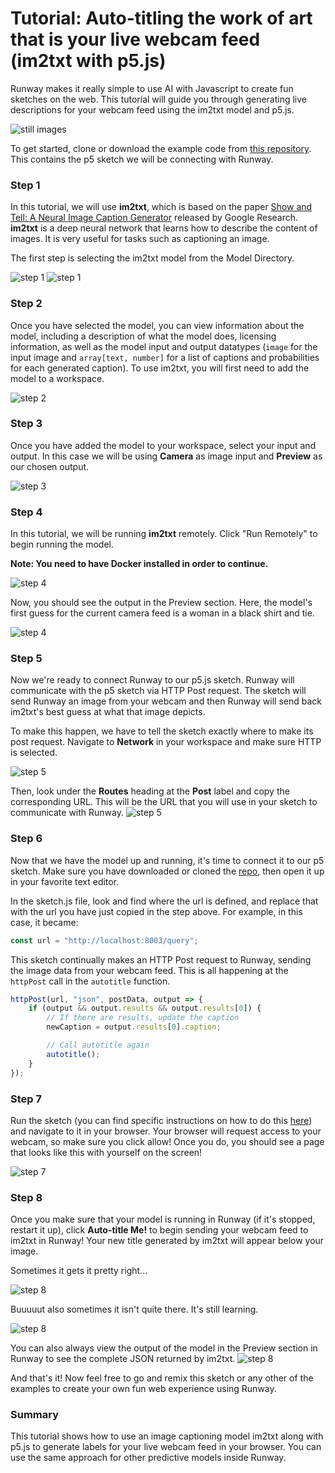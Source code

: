 # Tutorial: Auto-titling the work of art that is your live webcam feed (im2txt with p5.js)

Runway makes it really simple to use AI with Javascript to create fun sketches on the web. This tutorial will guide you through generating live descriptions for your webcam feed using the im2txt model and p5.js.

![still images](images/tutorial_im2txt_p5/autotitle.gif)

To get started, clone or download the example code from [this repository](https://github.com/runwayml/maya_challenge). This contains the p5 sketch we will be connecting with Runway.  

### Step 1

In this tutorial, we will use **im2txt**, which is based on the paper [Show and Tell: A Neural Image Caption Generator](https://arxiv.org/pdf/1411.4555.pdf) released by Google Research. **im2txt** is a deep neural network that learns how to describe the content of images. It is very useful for tasks such as captioning an image. 

The first step is selecting the im2txt model from the Model Directory.

![step 1](images/tutorial_im2txt_p5/all_models.png)
![step 1](images/tutorial_im2txt_p5/select_model.png)

### Step 2

Once you have selected the model, you can view information about the model, including a description of what the model does, licensing information, as well as the model input and output datatypes (`image` for the input image and `array[text, number]` for a list of captions and probabilities for each generated caption). To use im2txt, you will first need to add the model to a workspace.

![step 2](images/tutorial_im2txt_p5/im2txt.png)

### Step 3

Once you have added the model to your workspace, select your input and output. In this case we will be using **Camera** as image input and **Preview** as our chosen output.

![step 3](images/tutorial_im2txt_p5/inputoutput.png)

### Step 4

In this tutorial, we will be running **im2txt** remotely. Click "Run Remotely" to begin running the model. 

**Note: You need to have Docker installed in order to continue.**

![step 4](images/tutorial_im2txt_p5/run.png)

Now, you should see the output in the Preview section. Here, the model's first guess for the current camera feed is a woman in a black shirt and tie.

![step 4](images/tutorial_im2txt_p5/preview.png)

### Step 5

Now we're ready to connect Runway to our p5.js sketch. Runway will communicate with the p5 sketch via HTTP Post request. The sketch will send Runway an image from your webcam and then Runway will send back im2txt's best guess at what that image depicts.

To make this happen, we have to tell the sketch exactly where to make its post request. Navigate to **Network** in your workspace and make sure HTTP is selected.

![step 5](images/tutorial_im2txt_p5/http.png)

Then, look under the **Routes** heading at the **Post** label and copy the corresponding URL. This will be the URL that you will use in your sketch to communicate with Runway.
![step 5](images/tutorial_im2txt_p5/post.png)

### Step 6

Now that we have the model up and running, it's time to connect it to our p5 sketch. Make sure you have downloaded or cloned the [repo](https://github.com/runwayml/maya_challenge), then open it up in your favorite text editor. 

In the sketch.js file, look and find where the url is defined, and replace that with the url you have just copied in the step above. For example, in this case, it became:

```javascript
const url = "http://localhost:8003/query";
```

This sketch continually makes an HTTP Post request to Runway, sending the image data from your webcam feed. This is all happening at the `httpPost` call in the `autotitle` function.

```javascript
httpPost(url, "json", postData, output => {
    if (output && output.results && output.results[0]) {
        // If there are results, update the caption
        newCaption = output.results[0].caption;

        // Call autotitle again
        autotitle();
    }
});
```

</p>

### Step 7

Run the sketch (you can find specific instructions on how to do this [here](https://developer.mozilla.org/en-US/docs/Learn/Common_questions/set_up_a_local_testing_server)) and navigate to it in your browser. Your browser will request access to your webcam, so make sure you click allow! Once you do, you should see a page that looks like this with yourself on the screen!

![step 7](images/tutorial_im2txt_p5/splash.png)

### Step 8

Once you make sure that your model is running in Runway (if it's stopped, restart it up), click **Auto-title Me!** to begin sending your webcam feed to im2txt in Runway! Your new title generated by im2txt will appear below your image.

Sometimes it gets it pretty right...

![step 8](images/tutorial_im2txt_p5/example.png)

Buuuuut also sometimes it isn't quite there. It's still learning.

![step 8](images/tutorial_im2txt_p5/example-wrong.png)

You can also always view the output of the model in the Preview section in Runway to see the complete JSON returned by im2txt.
![step 8](images/tutorial_im2txt_p5/previewoutput.png)

And that's it! Now feel free to go and remix this sketch or any other of the examples to create your own fun web experience using Runway.

### Summary

This tutorial shows how to use an image captioning model im2txt along with p5.js to generate labels for your live webcam feed in your browser. You can use the same approach for other predictive models inside Runway.
